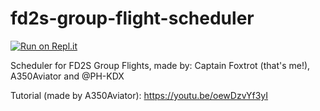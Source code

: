 # fd2s-group-flight-scheduler
[![Run on Repl.it](https://repl.it/badge/github/captainFoxtrot/fd2s-group-flight-scheduler)](https://repl.it/github/captainFoxtrot/fd2s-group-flight-scheduler)

Scheduler for FD2S Group Flights, made by: Captain Foxtrot (that's me!), A350Aviator and @PH-KDX

Tutorial (made by A350Aviator):
https://youtu.be/oewDzvYf3yI

